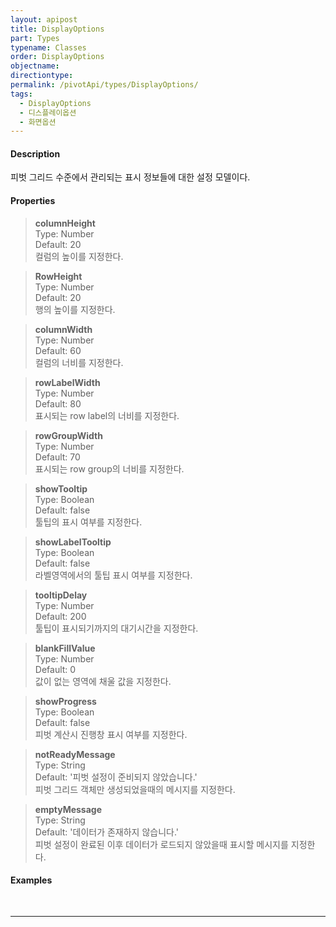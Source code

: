 ```yaml
---
layout: apipost
title: DisplayOptions
part: Types
typename: Classes
order: DisplayOptions
objectname: 
directiontype: 
permalink: /pivotApi/types/DisplayOptions/
tags: 
  - DisplayOptions
  - 디스플레이옵션
  - 화면옵션
---
```


#### Description

 피벗 그리드 수준에서 관리되는 표시 정보들에 대한 설정 모델이다.

#### Properties

> **columnHeight**  
> Type: Number   
> Default: 20      
> 컬럼의 높이를 지정한다.    

> **RowHeight**  
> Type: Number   
> Default: 20      
> 행의 높이를 지정한다.    

> **columnWidth**  
> Type: Number   
> Default: 60      
> 컬럼의 너비를 지정한다.    

> **rowLabelWidth**  
> Type: Number   
> Default: 80       
> 표시되는 row label의 너비를 지정한다.    

> **rowGroupWidth**  
> Type: Number   
> Default: 70       
> 표시되는 row group의 너비를 지정한다.    

> **showTooltip**  
> Type: Boolean   
> Default: false      
> 툴팁의 표시 여부를 지정한다.    

> **showLabelTooltip**  
> Type: Boolean   
> Default: false       
> 라벨영역에서의 툴팁 표시 여부를 지정한다.    

> **tooltipDelay**  
> Type: Number    
> Default: 200      
> 툴팁이 표시되기까지의 대기시간을 지정한다.    

> **blankFillValue**  
> Type: Number   
> Default: 0      
> 값이 없는 영역에 채울 값을 지정한다.    

> **showProgress**  
> Type: Boolean   
> Default: false       
> 피벗 계산시 진행창 표시 여부를 지정한다.     

> **notReadyMessage**  
> Type: String    
> Default: '피벗 설정이 준비되지 않았습니다.'      
> 피벗 그리드 객체만 생성되었을때의 메시지를 지정한다.    

> **emptyMessage**  
> Type: String   
> Default: '데이터가 존재하지 않습니다.'      
> 피벗 설정이 완료된 이후 데이터가 로드되지 않았을때 표시할 메시지를 지정한다.    


#### Examples   

<pre class="prettyprint">

</pre>

---


